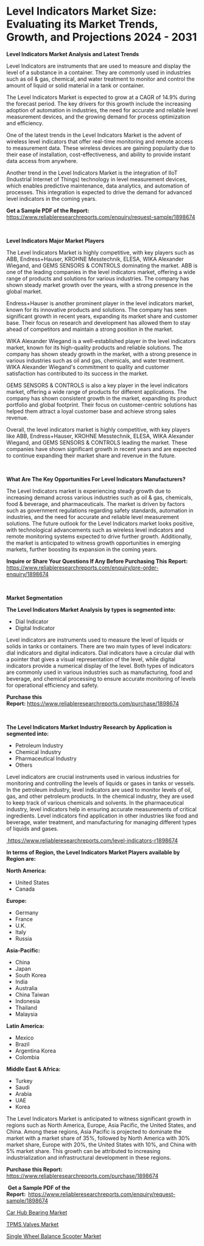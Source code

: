 <p><h1>Level Indicators Market Size: Evaluating its Market Trends, Growth, and Projections 2024 - 2031</h1></p><p><strong>Level Indicators Market Analysis and Latest Trends</strong></p>
<p><p>Level Indicators are instruments that are used to measure and display the level of a substance in a container. They are commonly used in industries such as oil & gas, chemical, and water treatment to monitor and control the amount of liquid or solid material in a tank or container.</p><p>The Level Indicators Market is expected to grow at a CAGR of 14.9% during the forecast period. The key drivers for this growth include the increasing adoption of automation in industries, the need for accurate and reliable level measurement devices, and the growing demand for process optimization and efficiency.</p><p>One of the latest trends in the Level Indicators Market is the advent of wireless level indicators that offer real-time monitoring and remote access to measurement data. These wireless devices are gaining popularity due to their ease of installation, cost-effectiveness, and ability to provide instant data access from anywhere.</p><p>Another trend in the Level Indicators Market is the integration of IIoT (Industrial Internet of Things) technology in level measurement devices, which enables predictive maintenance, data analytics, and automation of processes. This integration is expected to drive the demand for advanced level indicators in the coming years.</p></p>
<p><strong>Get a Sample PDF of the Report:&nbsp;</strong> <a href="https://www.reliableresearchreports.com/enquiry/request-sample/1898674">https://www.reliableresearchreports.com/enquiry/request-sample/1898674</a></p>
<p>&nbsp;</p>
<p><strong>Level Indicators Major Market Players</strong></p>
<p><p>The Level Indicators Market is highly competitive, with key players such as ABB, Endress+Hauser, KROHNE Messtechnik, ELESA, WIKA Alexander Wiegand, and GEMS SENSORS & CONTROLS dominating the market. ABB is one of the leading companies in the level indicators market, offering a wide range of products and solutions for various industries. The company has shown steady market growth over the years, with a strong presence in the global market.</p><p>Endress+Hauser is another prominent player in the level indicators market, known for its innovative products and solutions. The company has seen significant growth in recent years, expanding its market share and customer base. Their focus on research and development has allowed them to stay ahead of competitors and maintain a strong position in the market.</p><p>WIKA Alexander Wiegand is a well-established player in the level indicators market, known for its high-quality products and reliable solutions. The company has shown steady growth in the market, with a strong presence in various industries such as oil and gas, chemicals, and water treatment. WIKA Alexander Wiegand's commitment to quality and customer satisfaction has contributed to its success in the market.</p><p>GEMS SENSORS & CONTROLS is also a key player in the level indicators market, offering a wide range of products for different applications. The company has shown consistent growth in the market, expanding its product portfolio and global footprint. Their focus on customer-centric solutions has helped them attract a loyal customer base and achieve strong sales revenue.</p><p>Overall, the level indicators market is highly competitive, with key players like ABB, Endress+Hauser, KROHNE Messtechnik, ELESA, WIKA Alexander Wiegand, and GEMS SENSORS & CONTROLS leading the market. These companies have shown significant growth in recent years and are expected to continue expanding their market share and revenue in the future.</p></p>
<p>&nbsp;</p>
<p><strong>What Are The Key Opportunities For Level Indicators Manufacturers?</strong></p>
<p><p>The Level Indicators market is experiencing steady growth due to increasing demand across various industries such as oil & gas, chemicals, food & beverage, and pharmaceuticals. The market is driven by factors such as government regulations regarding safety standards, automation in industries, and the need for accurate and reliable level measurement solutions. The future outlook for the Level Indicators market looks positive, with technological advancements such as wireless level indicators and remote monitoring systems expected to drive further growth. Additionally, the market is anticipated to witness growth opportunities in emerging markets, further boosting its expansion in the coming years.</p></p>
<p><strong>Inquire or Share Your Questions If Any Before Purchasing This Report:</strong> <a href="https://www.reliableresearchreports.com/enquiry/pre-order-enquiry/1898674">https://www.reliableresearchreports.com/enquiry/pre-order-enquiry/1898674</a></p>
<p>&nbsp;</p>
<p><strong>Market Segmentation</strong></p>
<p><strong>The Level Indicators Market Analysis by types is segmented into:</strong></p>
<p><ul><li>Dial Indicator</li><li>Digital Indicator</li></ul></p>
<p><p>Level indicators are instruments used to measure the level of liquids or solids in tanks or containers. There are two main types of level indicators: dial indicators and digital indicators. Dial indicators have a circular dial with a pointer that gives a visual representation of the level, while digital indicators provide a numerical display of the level. Both types of indicators are commonly used in various industries such as manufacturing, food and beverage, and chemical processing to ensure accurate monitoring of levels for operational efficiency and safety.</p></p>
<p><strong>Purchase this Report:&nbsp;</strong><a href="https://www.reliableresearchreports.com/purchase/1898674">https://www.reliableresearchreports.com/purchase/1898674</a></p>
<p>&nbsp;</p>
<p><strong>The Level Indicators Market Industry Research by Application is segmented into:</strong></p>
<p><ul><li>Petroleum Industry</li><li>Chemical Industry</li><li>Pharmaceutical Industry</li><li>Others</li></ul></p>
<p><p>Level indicators are crucial instruments used in various industries for monitoring and controlling the levels of liquids or gases in tanks or vessels. In the petroleum industry, level indicators are used to monitor levels of oil, gas, and other petroleum products. In the chemical industry, they are used to keep track of various chemicals and solvents. In the pharmaceutical industry, level indicators help in ensuring accurate measurements of critical ingredients. Level indicators find application in other industries like food and beverage, water treatment, and manufacturing for managing different types of liquids and gases.</p></p>
<p><a href="https://www.reliableresearchreports.com/level-indicators-r1898674">&nbsp;https://www.reliableresearchreports.com/level-indicators-r1898674</a></p>
<p><strong>In terms of Region, the Level Indicators Market Players available by Region are:</strong></p>
<p>
    <p> <strong> North America: </strong>
        <ul>
            <li>United States</li>
            <li>Canada</li>
        </ul>
        </p> 
    <p> <strong> Europe: </strong>
        <ul>
            <li>Germany</li>
            <li>France</li>
            <li>U.K.</li>
            <li>Italy</li>
            <li>Russia</li>
        </ul>
        </p> 
    <p> <strong> Asia-Pacific: </strong>
        <ul>
            <li>China</li>
            <li>Japan</li>
            <li>South Korea</li>
            <li>India</li>
            <li>Australia</li>
            <li>China Taiwan</li>
            <li>Indonesia</li>
            <li>Thailand</li>
            <li>Malaysia</li>
        </ul>
        </p> 
    <p> <strong> Latin America: </strong>
        <ul>
            <li>Mexico</li>
            <li>Brazil</li>
            <li>Argentina Korea</li>
            <li>Colombia</li>
        </ul>
        </p> 
    <p> <strong> Middle East & Africa: </strong>
        <ul>
            <li>Turkey</li>
            <li>Saudi</li>
            <li>Arabia</li>
            <li>UAE</li>
            <li>Korea</li>
        </ul>
    </p>
    </p>
<p><p>The Level Indicators Market is anticipated to witness significant growth in regions such as North America, Europe, Asia Pacific, the United States, and China. Among these regions, Asia Pacific is projected to dominate the market with a market share of 35%, followed by North America with 30% market share, Europe with 20%, the United States with 10%, and China with 5% market share. This growth can be attributed to increasing industrialization and infrastructural development in these regions.</p></p>
<p><strong>Purchase this Report: </strong><a href="https://www.reliableresearchreports.com/purchase/1898674">https://www.reliableresearchreports.com/purchase/1898674</a></p>
<p>&nbsp;<strong>Get a Sample PDF of the Report:&nbsp;&nbsp;</strong><a href="https://www.reliableresearchreports.com/enquiry/request-sample/1898674">https://www.reliableresearchreports.com/enquiry/request-sample/1898674</a></p>
<p><strong></strong></p>
<p><p><a href="https://www.linkedin.com/pulse/car-hub-bearing-market-centers-aspects-growth-share-opportunity-gccle?trackingId=zcKrZiwudoypiqzPAeP4tg%3D%3D">Car Hub Bearing Market</a></p><p><a href="https://www.linkedin.com/pulse/tpms-valves-market-size-trends-growth-outlook-forecasted-period-mclye?trackingId=AlwsuOue4bYn%2BXefC4fIPg%3D%3D">TPMS Valves Market</a></p><p><a href="https://www.linkedin.com/pulse/single-wheel-balance-scooter-market-analysis-size-global-xayqe?trackingId=T4e%2FaVLeywoIVjw%2FmplVDw%3D%3D">Single Wheel Balance Scooter Market</a></p></p>